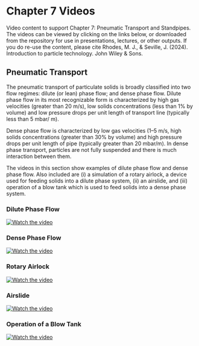 # Chapter 7 Videos

Video content to support Chapter 7: Pneumatic Transport and Standpipes. The videos can be viewed by clicking on the links below, or downloaded from the repository for use in presentations, lectures, or other outputs. If you do re-use the content, please cite Rhodes, M. J., & Seville, J. (2024). Introduction to particle technology. John Wiley & Sons.

## Pneumatic Transport

The pneumatic transport of particulate solids is broadly classified into two flow regimes: dilute (or lean) phase flow; and dense phase flow. 
Dilute phase flow in its most recognizable form is characterized by high gas velocities (greater than 20 m/s), low solids concentrations (less than 1% by volume) and low pressure drops per unit length of transport line (typically less than 5 mbar/ m).

Dense phase flow is characterized by low gas velocities (1–5 m/s, high solids concentrations (greater than 30% by volume) and high pressure drops per unit length of pipe (typically greater than 20 mbar/m). In dense phase transport, particles are not fully suspended and there is much interaction between them.

The videos in this section show examples of dilute phase flow and dense phase flow. Also included are (i) a simulation of a rotary airlock, a device used for feeding solids into a dilute phase system, (ii) an airslide, and (iii) operation of a blow tank which is used to feed solids into a dense phase system.

### Dilute Phase Flow
[![Watch the video](https://img.youtube.com/vi/PW6ZujRkhF4/sddefault.jpg)](https://www.youtube.com/watch?v=PW6ZujRkhF4)

### Dense Phase Flow
[![Watch the video](https://img.youtube.com/vi/9GB69b3d7GI/sddefault.jpg)](https://www.youtube.com/watch?v=9GB69b3d7GI)

### Rotary Airlock

[![Watch the video](https://img.youtube.com/vi/-81AzeSC1EE/sddefault.jpg)](https://www.youtube.com/watch?v=-81AzeSC1EE)

### Airslide

[![Watch the video](https://img.youtube.com/vi/q2INTp67E0U/sddefault.jpg)](https://www.youtube.com/watch?v=q2INTp67E0U)

### Operation of a Blow Tank

[![Watch the video](https://img.youtube.com/vi/ii3p2ADjFEg/sddefault.jpg)](https://www.youtube.com/watch?v=ii3p2ADjFEg)
